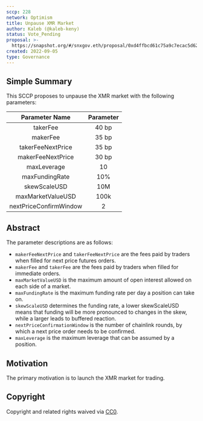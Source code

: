 ```yaml
---
sccp: 228
network: Optimism
title: Unpause XMR Market
author: Kaleb (@kaleb-keny)
status: Vote_Pending
proposal: >-
  https://snapshot.org/#/snxgov.eth/proposal/0xd4ffbcd61c75a9c7ecac5d621c59d8d3738cd34ea3cd6f44a9fe5fadad41d02c
created: 2022-09-05
type: Governance
---
```


## Simple Summary

<!--"If you can't explain it simply, you don't understand it well enough." Provide a simplified and layman-accessible explanation of the SCCP.-->

This SCCP proposes to unpause the XMR market with the following parameters:

|   **Parameter Name**   	| **Parameter** 	|
|:----------------------:	|:-------------:	|
|        takerFee        	|     40 bp     	|
|        makerFee        	|     35 bp     	|
|    takerFeeNextPrice   	|     35 bp     	|
|    makerFeeNextPrice   	|     30 bp     	|
|       maxLeverage      	|       10      	|
|     maxFundingRate     	|      10%      	|
|      skewScaleUSD      	|      10M      	|
|    maxMarketValueUSD   	|      100k     	|
| nextPriceConfirmWindow 	|       2       	|


## Abstract

<!--A short (~200 word) description of the variable change proposed.-->
The parameter descriptions are as follows:
- `makerFeeNextPrice` and `takerFeeNextPrice` are the fees paid by traders when filled for next price futures orders.
- `makerFee` and `takerFee` are the fees paid by traders when filled for immediate orders.
- `maxMarketValueUSD` is the maximum amount of open interest allowed on each side of a market.
- `maxFundingRate` is the maximum funding rate per day a position can take on.
- `skewScaleUSD` determines the funding rate, a lower skewScaleUSD means that funding will be more pronounced to changes in the skew, while a larger leads to buffered reaction.
- `nextPriceConfirmationWindow` is the number of chainlink rounds, by which a next price order needs to be confirmed.
- `maxLeverage` is the maximum leverage that can be assumed by a position.

## Motivation

<!--The motivation is critical for SCCPs that want to update variables within Synthetix. It should clearly explain why the existing variable is not incentive aligned. SCCP submissions without sufficient motivation may be rejected outright.-->

The primary motivation is to launch the XMR market for trading.

## Copyright

Copyright and related rights waived via [CC0](https://creativecommons.org/publicdomain/zero/1.0/).
